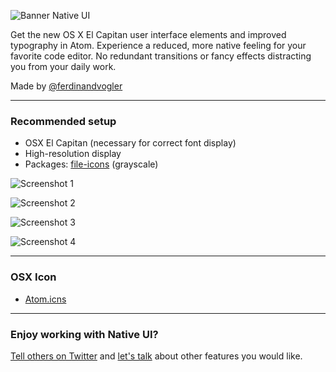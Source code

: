 ![Banner Native UI](https://cloud.githubusercontent.com/assets/8401092/10431452/6cc37250-7105-11e5-85a8-86ef6c846ff4.png)

Get the new OS X El Capitan user interface elements and improved typography in Atom. Experience a reduced, more native feeling for your favorite code editor. No redundant transitions or fancy effects distracting you from your daily work.

Made by [@ferdinandvogler](http://www.twitter.com/ferdinandvogler)

---

### Recommended setup

- OSX El Capitan (necessary for correct font display)
- High-resolution display
- Packages: [file-icons](https://atom.io/packages/file-icons) (grayscale)

![Screenshot 1](https://cloud.githubusercontent.com/assets/8401092/10428346/0270577e-70f1-11e5-8650-a06bf088b111.png)

![Screenshot 2](https://cloud.githubusercontent.com/assets/8401092/10428347/02712bc2-70f1-11e5-85d1-aa9515861bb8.png)

![Screenshot 3](https://cloud.githubusercontent.com/assets/8401092/10428348/02821e8c-70f1-11e5-93a7-4e56ed7d0b38.png)

![Screenshot 4](https://cloud.githubusercontent.com/assets/8401092/10428349/028637e2-70f1-11e5-880d-6f4c203f9fd2.png)

---

### OSX Icon

- [Atom.icns](https://github.com/fv0/native-ui/raw/master/Atom.icns)

---

### Enjoy working with Native UI?

[Tell others on Twitter](https://twitter.com/intent/tweet?text=Native%20UI,%20a%20Atom%20theme%20for%20El%20Capitan&url=http%3A%2F%2Fatom.io/themes/native-ui&via=ferdinandvogler) and [let's talk](https://twitter.com/intent/tweet?text=@ferdinandvogler) about other features you would like.

